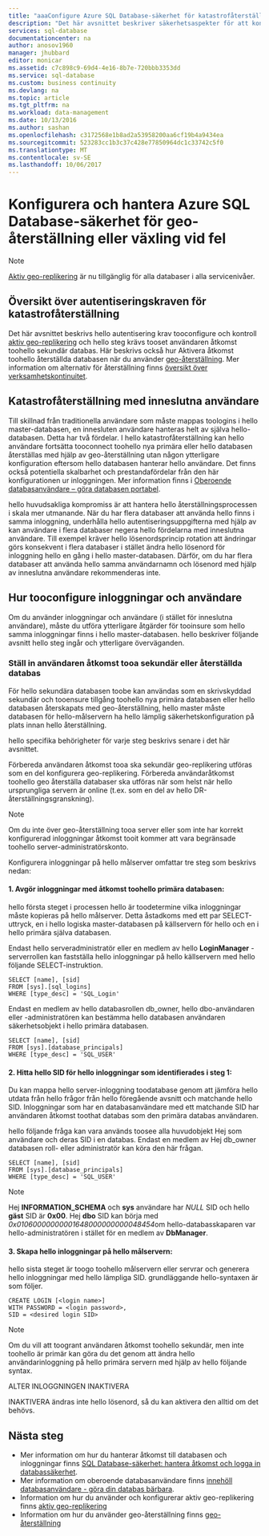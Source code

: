 ```yaml
---
title: "aaaConfigure Azure SQL Database-säkerhet för katastrofåterställning | Microsoft Docs"
description: "Det här avsnittet beskriver säkerhetsaspekter för att konfigurera och hantera säkerhet efter en återställning av databasen eller en växling vid fel tooa sekundär server i hello händelse av ett avbrott för data center eller andra katastrofåterställning"
services: sql-database
documentationcenter: na
author: anosov1960
manager: jhubbard
editor: monicar
ms.assetid: c7c898c9-69d4-4e16-8b7e-720bbb3353dd
ms.service: sql-database
ms.custom: business continuity
ms.devlang: na
ms.topic: article
ms.tgt_pltfrm: na
ms.workload: data-management
ms.date: 10/13/2016
ms.author: sashan
ms.openlocfilehash: c3172568e1b8ad2a53958200aa6cf19b4a9434ea
ms.sourcegitcommit: 523283cc1b3c37c428e77850964dc1c33742c5f0
ms.translationtype: MT
ms.contentlocale: sv-SE
ms.lasthandoff: 10/06/2017
---
```

# <a name="configure-and-manage-azure-sql-database-security-for-geo-restore-or-failover"></a>Konfigurera och hantera Azure SQL Database-säkerhet för geo-återställning eller växling vid fel 

> [!NOTE]
> [Aktiv geo-replikering](sql-database-geo-replication-overview.md) är nu tillgänglig för alla databaser i alla servicenivåer.
>  

## <a name="overview-of-authentication-requirements-for-disaster-recovery"></a>Översikt över autentiseringskraven för katastrofåterställning
Det här avsnittet beskrivs hello autentisering krav tooconfigure och kontroll [aktiv geo-replikering](sql-database-geo-replication-overview.md) och hello steg krävs tooset användaren åtkomst toohello sekundär databas. Här beskrivs också hur Aktivera åtkomst toohello återställda databasen när du använder [geo-återställning](sql-database-recovery-using-backups.md#geo-restore). Mer information om alternativ för återställning finns [översikt över verksamhetskontinuitet](sql-database-business-continuity.md).

## <a name="disaster-recovery-with-contained-users"></a>Katastrofåterställning med inneslutna användare
Till skillnad från traditionella användare som måste mappas toologins i hello master-databasen, en innesluten användare hanteras helt av själva hello-databasen. Detta har två fördelar. I hello katastrofåterställning kan hello användare fortsätta tooconnect toohello nya primära eller hello databasen återställas med hjälp av geo-återställning utan någon ytterligare konfiguration eftersom hello databasen hanterar hello användare. Det finns också potentiella skalbarhet och prestandafördelar från den här konfigurationen ur inloggningen. Mer information finns i [Oberoende databasanvändare – göra databasen portabel](https://msdn.microsoft.com/library/ff929188.aspx). 

hello huvudsakliga kompromiss är att hantera hello återställningsprocessen i skala mer utmanande. När du har flera databaser att använda hello finns i samma inloggning, underhålla hello autentiseringsuppgifterna med hjälp av kan användare i flera databaser negera hello fördelarna med inneslutna användare. Till exempel kräver hello lösenordsprincip rotation att ändringar görs konsekvent i flera databaser i stället ändra hello lösenord för inloggning hello en gång i hello master-databasen. Därför, om du har flera databaser att använda hello samma användarnamn och lösenord med hjälp av inneslutna användare rekommenderas inte. 

## <a name="how-tooconfigure-logins-and-users"></a>Hur tooconfigure inloggningar och användare
Om du använder inloggningar och användare (i stället för inneslutna användare), måste du utföra ytterligare åtgärder för tooinsure som hello samma inloggningar finns i hello master-databasen. hello beskriver följande avsnitt hello steg ingår och ytterligare överväganden.

### <a name="set-up-user-access-tooa-secondary-or-recovered-database"></a>Ställ in användaren åtkomst tooa sekundär eller återställda databas
För hello sekundära databasen toobe kan användas som en skrivskyddad sekundär och tooensure tillgång toohello nya primära databasen eller hello databasen återskapats med geo-återställning, hello master måste databasen för hello-målservern ha hello lämplig säkerhetskonfiguration på plats innan hello återställning.

hello specifika behörigheter för varje steg beskrivs senare i det här avsnittet.

Förbereda användaren åtkomst tooa ska sekundär geo-replikering utföras som en del konfigurera geo-replikering. Förbereda användaråtkomst toohello geo återställa databaser ska utföras när som helst när hello ursprungliga servern är online (t.ex. som en del av hello DR-återställningsgranskning).

> [!NOTE]
> Om du inte över geo-återställning tooa server eller som inte har korrekt konfigurerad inloggningar åtkomst tooit kommer att vara begränsade toohello server-administratörskonto.
> 
> 

Konfigurera inloggningar på hello målserver omfattar tre steg som beskrivs nedan:

#### <a name="1-determine-logins-with-access-toohello-primary-database"></a>1. Avgör inloggningar med åtkomst toohello primära databasen:
hello första steget i processen hello är toodetermine vilka inloggningar måste kopieras på hello målserver. Detta åstadkoms med ett par SELECT-uttryck, en i hello logiska master-databasen på källservern för hello och en i hello primära själva databasen.

Endast hello serveradministratör eller en medlem av hello **LoginManager** -serverrollen kan fastställa hello inloggningar på hello källservern med hello följande SELECT-instruktion. 

    SELECT [name], [sid] 
    FROM [sys].[sql_logins] 
    WHERE [type_desc] = 'SQL_Login'

Endast en medlem av hello databasrollen db_owner, hello dbo-användaren eller -administratören kan bestämma hello databasen användaren säkerhetsobjekt i hello primära databasen.

    SELECT [name], [sid]
    FROM [sys].[database_principals]
    WHERE [type_desc] = 'SQL_USER'

#### <a name="2-find-hello-sid-for-hello-logins-identified-in-step-1"></a>2. Hitta hello SID för hello inloggningar som identifierades i steg 1:
Du kan mappa hello server-inloggning toodatabase genom att jämföra hello utdata från hello frågor från hello föregående avsnitt och matchande hello SID. Inloggningar som har en databasanvändare med ett matchande SID har användaren åtkomst toothat databas som den primära databas användaren. 

hello följande fråga kan vara används toosee alla huvudobjekt Hej som användare och deras SID i en databas. Endast en medlem av Hej db_owner databasen roll- eller administratör kan köra den här frågan.

    SELECT [name], [sid]
    FROM [sys].[database_principals]
    WHERE [type_desc] = 'SQL_USER'

> [!NOTE]
> Hej **INFORMATION_SCHEMA** och **sys** användare har *NULL* SID och hello **gäst** SID är **0x00**. Hej **dbo** SID kan börja med *0x01060000000001648000000000048454*om hello-databasskaparen var hello-administratören i stället för en medlem av **DbManager**.
> 
> 

#### <a name="3-create-hello-logins-on-hello-target-server"></a>3. Skapa hello inloggningar på hello målservern:
hello sista steget är toogo toohello målservern eller servrar och generera hello inloggningar med hello lämpliga SID. grundläggande hello-syntaxen är som följer.

    CREATE LOGIN [<login name>]
    WITH PASSWORD = <login password>,
    SID = <desired login SID>

> [!NOTE]
> Om du vill att toogrant användaren åtkomst toohello sekundär, men inte toohello är primär kan göra du det genom att ändra hello användarinloggning på hello primära servern med hjälp av hello följande syntax.
> 
> ALTER INLOGGNINGEN <login name> INAKTIVERA
> 
> INAKTIVERA ändras inte hello lösenord, så du kan aktivera den alltid om det behövs.
> 
> 

## <a name="next-steps"></a>Nästa steg
* Mer information om hur du hanterar åtkomst till databasen och inloggningar finns [SQL Database-säkerhet: hantera åtkomst och logga in databassäkerhet](sql-database-manage-logins.md).
* Mer information om oberoende databasanvändare finns [innehöll databasanvändare - göra din databas bärbara](https://msdn.microsoft.com/library/ff929188.aspx).
* Information om hur du använder och konfigurerar aktiv geo-replikering finns [aktiv geo-replikering](sql-database-geo-replication-overview.md)
* Information om hur du använder geo-återställning finns [geo-återställning](sql-database-recovery-using-backups.md#geo-restore)

